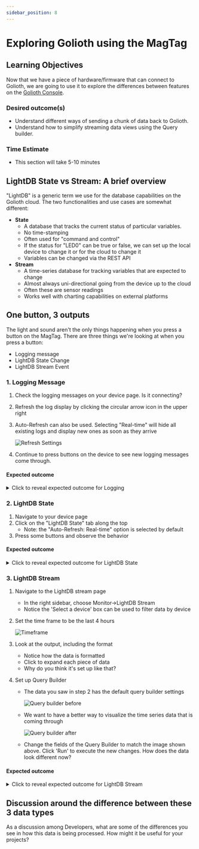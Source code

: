 ```yaml
---
sidebar_position: 8
---
```


# Exploring Golioth using the MagTag


## Learning Objectives
Now that we have a piece of hardware/firmware that can connect to Golioth, we are going to use it to explore the differences between features on the [Golioth Console](https://console.golioth.io). 

### Desired outcome(s)
* Understand different ways of sending a chunk of data back to Golioth.
* Understand how to simplify streaming data views using the Query builder.

### Time Estimate

* This section will take 5-10 minutes


## LightDB State vs Stream: A brief overview

"LightDB" is a generic term we use for the database capabilities on the Golioth cloud. The two functionalities and use cases are somewhat different:

* **State**
  * A database that tracks the current status of particular variables. 
  * No time-stamping
  * Often used for "command and control"
  * If the status for "LED0" can be true or false, we can set up the local device to change it or for the cloud to change it
  * Variables can be changed via the REST API
* **Stream**
  * A time-series database for tracking variables that are expected to change
  * Almost always uni-directional going from the device up to the cloud
  * Often these are sensor readings 
  * Works well with charting capabilities on external platforms

## One button, 3 outputs

The light and sound aren't the only things happening when you press a button on the MagTag. There are three things we're looking at when you press a button:

* Logging message
* LightDB State Change
* LightDB Stream Event

### 1. Logging Message

1. Check the logging messages on your device page. Is it connecting?
2. Refresh the log display by clicking the circular arrow icon in the upper
   right
3. Auto-Refresh can also be used. Selecting "Real-time" will hide all existing
   logs and display new ones as soon as they arrive

    ![Refresh Settings](assets/refresh_settings.png)

3. Continue to press buttons on the device to see new logging messages come through.

#### Expected outcome

<details><summary>Click to reveal expected outcome for Logging</summary>

* On successful boot, you should see a message like `INFO   golioth_system   Client connected!`
* Every time you press the button on the MagTag, you should see INFO messages like "Button A pressed"

    ![Logging expected result](assets/logging_result.png)

</details>

### 2. LightDB State

1. Navigate to your device page
2. Click on the "LightDB State" tab along the top
    * Note: the "Auto-Refresh: Real-time" option is selected by default
3. Press some buttons and observe the behavior

#### Expected outcome

<details><summary>Click to reveal expected outcome for LightDB State</summary>

* Variables will be set to 'true' or 'false' based on the on/off state of the LEDs
* When the button is pressed, the variable should change to match the new LED state

    ![LightDB State expected result](assets/lightdb_state_result.png)

</details>

### 3. LightDB Stream

1. Navigate to the LightDB stream page
    * In the right sidebar, choose Monitor&rarr;LightDB Stream
    * Notice the 'Select a device' box can be used to filter data by device
2. Set the time frame to be the last 4 hours

    ![Timeframe](assets/lightdb_stream_timeframe.png)

3. Look at the output, including the format
    * Notice how the data is formatted
    * Click to expand each piece of data
    * Why do you think it's set up like that?
4. Set up Query Builder
    * The data you saw in step 2 has the default query builder settings

        ![Query builder before](assets/query_builder_before.png)

    * We want to have a better way to visualize the time series data that is coming through

        ![Query builder after](assets/query_builder_after.png)

    * Change the fields of the Query Builder to match the image shown above.
      Click 'Run' to execute the new changes. How does the data look different
      now?

#### Expected outcome

<details><summary>Click to reveal expected outcome for LightDB Stream</summary>

* After setting up the Query Builder, you should see data in columns, tagged for each axis of the accelerometer data

    ![LightDB Stream Result](assets/lightdb_stream_result.png)

</details>

## Discussion around the difference between these 3 data types

As a discussion among Developers, what are some of the differences you see in how this data is being processed. How might it be useful for your projects?

